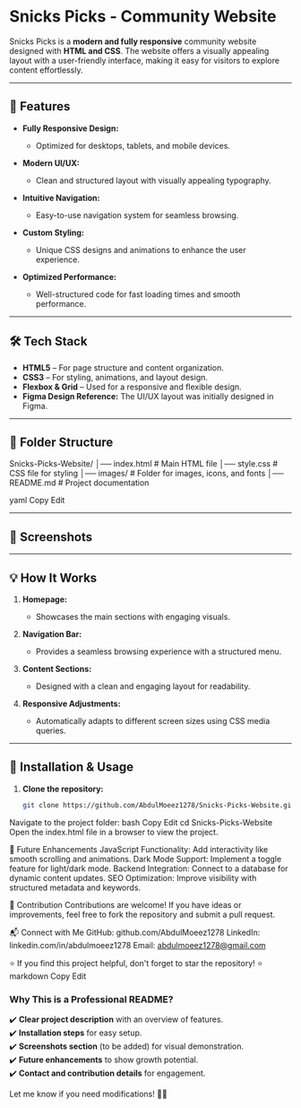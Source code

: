 # Snicks Picks - Community Website  

Snicks Picks is a **modern and fully responsive** community website designed with **HTML and CSS**. The website offers a visually appealing layout with a user-friendly interface, making it easy for visitors to explore content effortlessly.  

---

## 🚀 Features  

- **Fully Responsive Design:**  
  - Optimized for desktops, tablets, and mobile devices.
    
- **Modern UI/UX:**  
  - Clean and structured layout with visually appealing typography.
    
- **Intuitive Navigation:**  
  - Easy-to-use navigation system for seamless browsing.
    
- **Custom Styling:**  
  - Unique CSS designs and animations to enhance the user experience.
     
- **Optimized Performance:**  
  - Well-structured code for fast loading times and smooth performance.  

---

## 🛠️ Tech Stack  

- **HTML5** – For page structure and content organization.  
- **CSS3** – For styling, animations, and layout design.  
- **Flexbox & Grid** – Used for a responsive and flexible design.  
- **Figma Design Reference:** The UI/UX layout was initially designed in Figma.  

---

## 📂 Folder Structure  

Snicks-Picks-Website/ 
│── index.html # Main HTML file
│── style.css # CSS file for styling
│── images/ # Folder for images, icons, and fonts
│── README.md # Project documentation

yaml
Copy
Edit

---

## 📸 Screenshots  



---

## 💡 How It Works  

1. **Homepage:**  
   - Showcases the main sections with engaging visuals.  

2. **Navigation Bar:**  
   - Provides a seamless browsing experience with a structured menu.  

3. **Content Sections:**  
   - Designed with a clean and engaging layout for readability.  

4. **Responsive Adjustments:**  
   - Automatically adapts to different screen sizes using CSS media queries.  

---

## 🔧 Installation & Usage  

1. **Clone the repository:**  
   ```bash
   git clone https://github.com/AbdulMoeez1278/Snicks-Picks-Website.git
Navigate to the project folder:
bash
Copy
Edit
cd Snicks-Picks-Website
Open the index.html file in a browser to view the project.

📌 Future Enhancements
JavaScript Functionality: Add interactivity like smooth scrolling and animations.
Dark Mode Support: Implement a toggle feature for light/dark mode.
Backend Integration: Connect to a database for dynamic content updates.
SEO Optimization: Improve visibility with structured metadata and keywords.

🤝 Contribution
Contributions are welcome! If you have ideas or improvements, feel free to fork the repository and submit a pull request.

📬 Connect with Me
GitHub: github.com/AbdulMoeez1278
LinkedIn: linkedin.com/in/abdulmoeez1278
Email: abdulmoeez1278@gmail.com

⭐ If you find this project helpful, don't forget to star the repository! ⭐
markdown
Copy
Edit

### **Why This is a Professional README?**  
✔️ **Clear project description** with an overview of features.  
✔️ **Installation steps** for easy setup.  
✔️ **Screenshots section** (to be added) for visual demonstration.  
✔️ **Future enhancements** to show growth potential.  
✔️ **Contact and contribution details** for engagement.  

Let me know if you need modifications! 🚀😊
